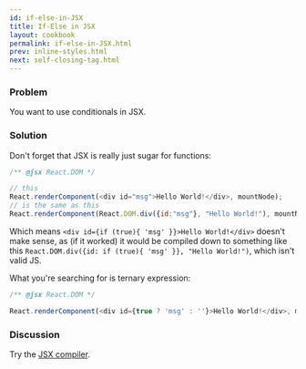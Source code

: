 ```yaml
---
id: if-else-in-JSX
title: If-Else in JSX
layout: cookbook
permalink: if-else-in-JSX.html
prev: inline-styles.html
next: self-closing-tag.html
---
```


### Problem
You want to use conditionals in JSX.

### Solution
Don't forget that JSX is really just sugar for functions:

```js
/** @jsx React.DOM */

// this
React.renderComponent(<div id="msg">Hello World!</div>, mountNode);
// is the same as this
React.renderComponent(React.DOM.div({id:"msg"}, "Hello World!"), mountNode);
```

Which means `<div id={if (true){ 'msg' }}>Hello World!</div>` doesn't make sense, as (if it worked) it would be compiled down to something like this `React.DOM.div({id: if (true){ 'msg' }}, "Hello World!")`, which isn't valid JS.

What you're searching for is ternary expression:

```js
/** @jsx React.DOM */

React.renderComponent(<div id={true ? 'msg' : ''}>Hello World!</div>, mountNode);
```

### Discussion
Try the [JSX compiler](react/jsx-compiler.html).
